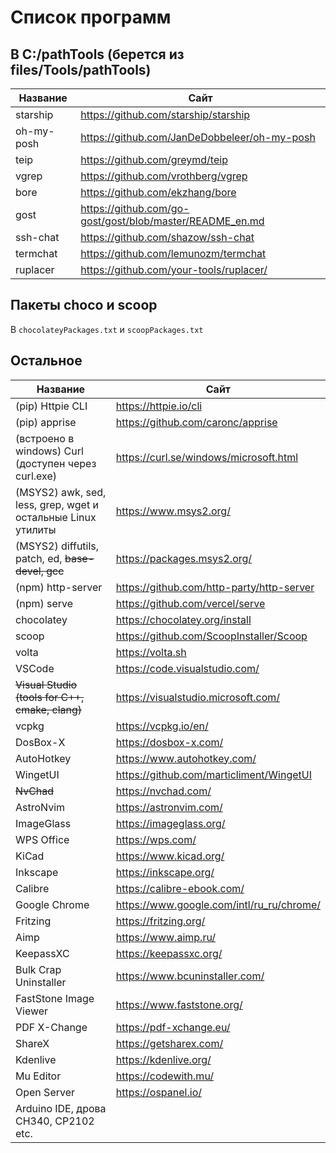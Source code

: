 # Список программ

## В C:/pathTools (берется из files/Tools/pathTools)

| Название   | Сайт                                                       |
| ---------- | ---------------------------------------------------------- |
| starship   | <https://github.com/starship/starship>                     |
| oh-my-posh | <https://github.com/JanDeDobbeleer/oh-my-posh>             |
| teip       | <https://github.com/greymd/teip>                           |
| vgrep      | <https://github.com/vrothberg/vgrep>                       |
| bore       | <https://github.com/ekzhang/bore>                          |
| gost       | <https://github.com/go-gost/gost/blob/master/README_en.md> |
| ssh-chat   | <https://github.com/shazow/ssh-chat>                       |
| termchat   | <https://github.com/lemunozm/termchat>                     |
| ruplacer   | <https://github.com/your-tools/ruplacer/>                  |

## Пакеты choco и scoop

В `chocolateyPackages.txt` и `scoopPackages.txt`

## Остальное

| Название                                                     | Сайт                                        |
| ------------------------------------------------------------ | ------------------------------------------- |
| (pip) Httpie CLI                                             | <https://httpie.io/cli>                     |
| (pip) apprise                                                | <https://github.com/caronc/apprise>         |
| (встроено в windows) Curl (доступен через curl.exe)          | <https://curl.se/windows/microsoft.html>    |
| (MSYS2) awk, sed, less, grep, wget и остальные Linux утилиты | <https://www.msys2.org/>                    |
| (MSYS2) diffutils, patch, ed, ~~base-devel, gcc~~            | <https://packages.msys2.org/>               |
| (npm) http-server                                            | <https://github.com/http-party/http-server> |
| (npm) serve                                                  | <https://github.com/vercel/serve>           |
| chocolatey                                                   | <https://chocolatey.org/install>            |
| scoop                                                        | <https://github.com/ScoopInstaller/Scoop>   |
| volta                                                        | <https://volta.sh>                          |
| VSCode                                                       | <https://code.visualstudio.com/>            |
| ~~Visual Studio (tools for C++, cmake, clang)~~              | <https://visualstudio.microsoft.com/>       |
| vcpkg                                                        | <https://vcpkg.io/en/>                      |
| DosBox-X                                                     | <https://dosbox-x.com/>                     |
| AutoHotkey                                                   | <https://www.autohotkey.com/>               |
| WingetUI                                                     | <https://github.com/marticliment/WingetUI>  |
| ~~NvChad~~                                                   | <https://nvchad.com/>                       |
| AstroNvim                                                    | <https://astronvim.com/>                    |
| ImageGlass                                                   | <https://imageglass.org/>                   |
| WPS Office                                                   | <https://wps.com/>                          |
| KiCad                                                        | <https://www.kicad.org/>                    |
| Inkscape                                                     | <https://inkscape.org/>                     |
| Calibre                                                      | <https://calibre-ebook.com/>                |
| Google Chrome                                                | <https://www.google.com/intl/ru_ru/chrome/> |
| Fritzing                                                     | <https://fritzing.org/>                     |
| Aimp                                                         | <https://www.aimp.ru/>                      |
| KeepassXC                                                    | <https://keepassxc.org/>                    |
| Bulk Crap Uninstaller                                        | <https://www.bcuninstaller.com/>            |
| FastStone Image Viewer                                       | <https://www.faststone.org/>                |
| PDF X-Change                                                 | <https://pdf-xchange.eu/>                   |
| ShareX                                                       | <https://getsharex.com/>                    |
| Kdenlive                                                     | <https://kdenlive.org/>                     |
| Mu Editor                                                    | <https://codewith.mu/>                      |
| Open Server                                                  | <https://ospanel.io/>                       |
| Arduino IDE, дрова CH340, CP2102 etc.                        |                                             |
